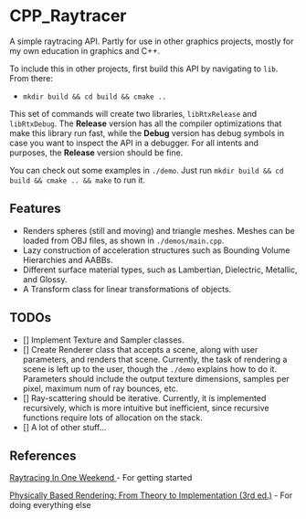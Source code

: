 # CPP_Raytracer

A simple raytracing API. Partly for use in other graphics projects, mostly for my own education in graphics and C++.

To include this in other projects, first build this API by navigating to `lib`. From there:
- `mkdir build && cd build && cmake .. `

This set of commands will create two libraries, `libRtxRelease` and `libRtxDebug`. The __Release__ version
has all the compiler optimizations that make this library run fast, while the __Debug__ version has debug
symbols in case you want to inspect the API in a debugger. For all intents and purposes, the __Release__
version should be fine.

You can check out some examples in `./demo`. Just run `mkdir build && cd build && cmake .. && make` to run it.

## Features

- Renders spheres (still and moving) and triangle meshes. Meshes can be loaded from OBJ files, as shown in `./demos/main.cpp`.
- Lazy construction of acceleration structures such as Bounding Volume Hierarchies and AABBs. 
- Different surface material types, such as Lambertian, Dielectric, Metallic, and Glossy. 
- A Transform class for linear transformations of objects. 


## TODOs

- [] Implement Texture and Sampler classes.
- [] Create Renderer class that accepts a scene, along with user parameters, and renders that scene. Currently, the task of  rendering a scene is left up to the user, though the `./demo` explains how to do it. Parameters should include the output texture dimensions, samples per pixel, maximum num of ray bounces, etc.
- [] Ray-scattering should be iterative. Currently, it is implemented recursively, which is more intuitive but inefficient, since recursive functions require lots of allocation on the stack.
- [] A lot of other stuff...

## References

[Raytracing In One Weekend ](https://raytracing.github.io/books/RayTracingInOneWeekend.html) 
    - For getting started

[Physically Based Rendering: From Theory to Implementation (3rd ed.)](https://pbr-book.org/)
    - For doing everything else